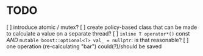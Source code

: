 TODO
====

[ ] introduce atomic / mutex?
[ ] create policy-based class that can be made to calculate a value on a separate thread?
[ ] `inline T operator*()` const *AND* `mutable boost::optional<T> val_ = nullptr`: is that reasonable?
[ ] one operation (re-calculating "bar") could(?)/should be saved